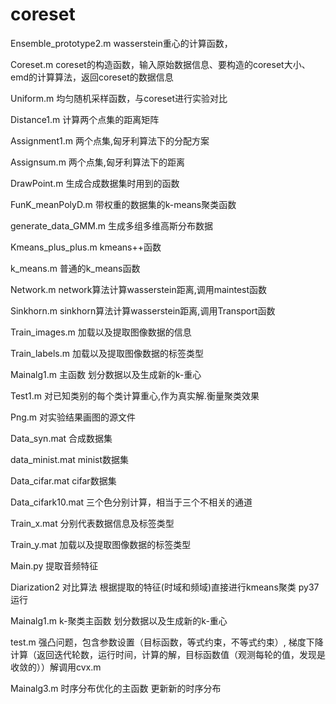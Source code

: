 # coreset
Ensemble_prototype2.m  wasserstein重心的计算函数，

Coreset.m    coreset的构造函数，输入原始数据信息、要构造的coreset大小、emd的计算算法，返回coreset的数据信息

Uniform.m  均匀随机采样函数，与coreset进行实验对比

Distance1.m  计算两个点集的距离矩阵

Assignment1.m 两个点集,匈牙利算法下的分配方案

Assignsum.m 两个点集,匈牙利算法下的距离

DrawPoint.m  生成合成数据集时用到的函数

FunK_meanPolyD.m 带权重的数据集的k-means聚类函数

generate_data_GMM.m 生成多组多维高斯分布数据

Kmeans_plus_plus.m kmeans++函数

k_means.m 普通的k_means函数

Network.m network算法计算wasserstein距离,调用maintest函数

Sinkhorn.m sinkhorn算法计算wasserstein距离,调用Transport函数

Train_images.m 加载以及提取图像数据的信息

Train_labels.m 加载以及提取图像数据的标签类型

Mainalg1.m 主函数 划分数据以及生成新的k-重心

Test1.m 对已知类别的每个类计算重心,作为真实解.衡量聚类效果

Png.m  对实验结果画图的源文件

Data_syn.mat 合成数据集

data_minist.mat  minist数据集

Data_cifar.mat cifar数据集

Data_cifark10.mat     三个色分别计算，相当于三个不相关的通道

Train_x.mat 分别代表数据信息及标签类型 

Train_y.mat  加载以及提取图像数据的标签类型


Main.py 提取音频特征 

Diarization2 对比算法 根据提取的特征(时域和频域)直接进行kmeans聚类 py37运行

Mainalg1.m k-聚类主函数 划分数据以及生成新的k-重心


test.m  强凸问题，包含参数设置（目标函数，等式约束，不等式约束）, 梯度下降计算（返回迭代轮数，运行时间，计算的解，目标函数值（观测每轮的值，发现是收敛的））解调用cvx.m

Mainalg3.m 时序分布优化的主函数 更新新的时序分布

